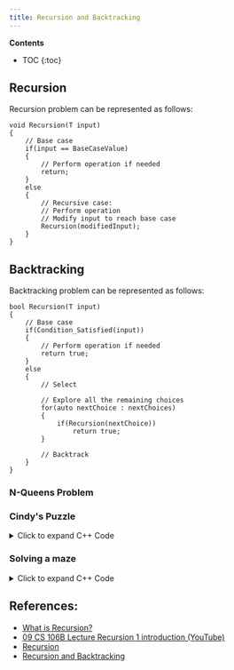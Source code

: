 ```yaml
---
title: Recursion and Backtracking
---
```


**Contents**
* TOC
{:toc}

## Recursion

Recursion problem can be represented as follows:

```
void Recursion(T input)
{
	// Base case
	if(input == BaseCaseValue)
	{
		// Perform operation if needed
		return;
	}
	else
	{
		// Recursive case:
		// Perform operation
		// Modify input to reach base case
		Recursion(modifiedInput);
	}
}
```

## Backtracking

Backtracking problem can be represented as follows:

```
bool Recursion(T input)
{
	// Base case
	if(Condition_Satisfied(input))
	{
		// Perform operation if needed
		return true;
	}
	else
	{
		// Select  
		  
		// Explore all the remaining choices
		for(auto nextChoice : nextChoices)
		{
			if(Recursion(nextChoice))
				return true;
		}
		
		// Backtrack		
	}
}
```

### N-Queens Problem
<div id="repos">
<script src="http://gist-it.appspot.com/github/junankar/CPP/blob/main/Backtracking_8_Queens.cxx"></script>
</div>

### Cindy's Puzzle

<details><summary>Click to expand C++ Code</summary>
<p>
<script src="http://gist-it.appspot.com/https://github.com/junankar/CPP/blob/main/Backtracking_Cindys_Puzzle.cxx"></script>
</p>
</details>

### Solving a maze

<details><summary>Click to expand C++ Code</summary>
<p>
<script src="http://gist-it.appspot.com/https://github.com/junankar/CPP/blob/main/Backtracking_Maze.cxx"></script>
</p>
</details>

## References:

* [What is Recursion?](https://daveparillo.github.io/intermediate-cpp/recursion/intro.html)
* [09 CS 106B Lecture Recursion 1 introduction (YouTube)](https://youtu.be/tq0nmIivqCA)
* [Recursion](https://introcs.cs.princeton.edu/java/23recursion/)
* [Recursion and Backtracking](https://www.hackerearth.com/practice/basic-programming/recursion/recursion-and-backtracking/tutorial/)
